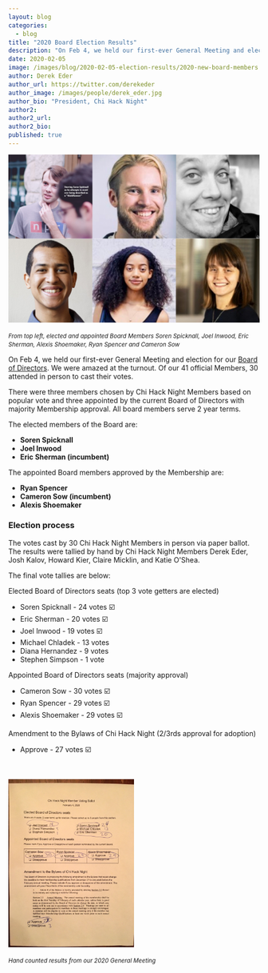 ```yaml
---
layout: blog
categories: 
  - blog
title: "2020 Board Election Results"
description: "On Feb 4, we held our first-ever General Meeting and election for our Board of Directors. We were amazed at the turnout. Of our 41 official Members, 30 attended in person to cast their votes. There were three members chosen by Chi Hack Night Members based on popular vote and three appointed by the current Board of Directors with majority Membership approval. All board members serve 2 year terms."
date: 2020-02-05
image: /images/blog/2020-02-05-election-results/2020-new-board-members.jpg
author: Derek Eder
author_url: https://twitter.com/derekeder
author_image: /images/people/derek_eder.jpg
author_bio: "President, Chi Hack Night"
author2: 
author2_url:
author2_bio:
published: true
---
```


<p class="text-center"><img src="/images/blog/2020-02-05-election-results/2020-new-board-members.jpg" alt="From top left, elected and appointed Board Members Soren Spicknall, Joel Inwood, Eric Sherman, Alexis Shoemaker, Ryan Spencer and Cameron Sow" class='img-responsive'/><br />

<small><em>From top left, elected and appointed Board Members Soren Spicknall, Joel Inwood, Eric Sherman, Alexis Shoemaker, Ryan Spencer and Cameron Sow</em></small>
</p>

On Feb 4, we held our first-ever General Meeting and election for our [Board of Directors](https://chihacknight.org/board-of-directors.html). We were amazed at the turnout. Of our 41 official Members, 30 attended in person to cast their votes. 

There were three members chosen by Chi Hack Night Members based on popular vote and three appointed by the current Board of Directors with majority Membership approval. All board members serve 2 year terms.

The elected members of the Board are:

* **Soren Spicknall**
* **Joel Inwood**
* **Eric Sherman (incumbent)**

The appointed Board members approved by the Membership are: 

* **Ryan Spencer**
* **Cameron Sow (incumbent)**
* **Alexis Shoemaker**

### Election process
The votes cast by 30 Chi Hack Night Members in person via paper ballot. The results were tallied by hand by Chi Hack Night Members Derek Eder, Josh Kalov, Howard Kier, Claire Micklin, and Katie O'Shea.

The final vote tallies are below:

Elected Board of Directors seats (top 3 vote getters are elected)
* Soren Spicknall - 24 votes ☑️ 
* Eric Sherman - 20 votes ☑️ 
* Joel Inwood - 19 votes ☑️ 
* Michael Chladek - 13 votes
* Diana Hernandez - 9 votes
* Stephen Simpson - 1 vote

Appointed Board of Directors seats (majority approval)

* Cameron Sow - 30 votes ☑️
* Ryan Spencer - 29 votes ☑️
* Alexis Shoemaker - 29 votes ☑️

Amendment to the Bylaws of Chi Hack Night (2/3rds approval for adoption)

* Approve - 27 votes ☑️

<br />
<p><img src="/images/blog/2020-02-05-election-results/election-results-paper.jpg" alt="Hand counted results from our 2020 General Meeting" class='img-responsive ' style='width: 50%;'/><br />

<small><em>Hand counted results from our 2020 General Meeting</em></small>
</p>